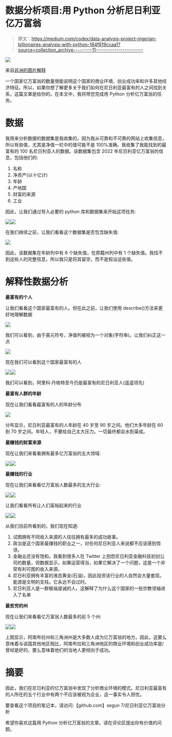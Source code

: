 # 数据分析项目:用 Python 分析尼日利亚亿万富翁

> 原文：<https://medium.com/codex/data-analysis-project-nigerian-billionaires-analysis-with-python-184f919ccaa1?source=collection_archive---------11----------------------->

![](img/9aaff1e822f1047f165768146ef249b6.png)

来自[非洲的图片解释](https://africaexplained.com.ng/wp-content/uploads/2021/01/20210123_154205_0000-1440x1152-1.png)

一个国家亿万富翁的数量很能说明这个国家的商业环境、创业成功率和许多其他经济特征。所以，如果你想了解更多关于我们如何在尼日利亚最富有的人之间找到关系，这篇文章是给你的。在本文中，我将带您完成用 Python 分析亿万富翁的任务。

# **数据**

我用来分析数据的数据集是我收集的。因为我从可靠和不可靠的网站上收集信息，所以有些值，尤其是净值一栏中的值可能不是 100%准确。我收集了我能找到的最富有的 100 名尼日利亚人的数据。该数据集包含 2022 年尼日利亚亿万富翁的信息，包括他们的:

1.  名称
2.  净资产(以十亿计)
3.  年龄
4.  产地国
5.  财富的来源
6.  工业

因此，让我们通过导入必要的 python 库和数据集来开始这项任务:

![](img/3cbdc6ad8b78b3abfe060e6295bf7d32.png)![](img/169163077b4ca181cc18943bc49dcef0.png)

在我们继续之前，让我们看看这个数据集是否包含缺失值:

![](img/7cac46dd8a8e99a747b810f80d14b6e7.png)

因此，该数据集在年龄列中有 6 个缺失值，在原籍州列中有 1 个缺失值。我找不到这些人的完整信息，所以我只是将其留空，而不是假设这些值。

# **解释性数据分析**

**最富有的个人**

让我们看看这个国家最富有的人。但在此之前，让我们使用 describe()方法来更好地理解数据

![](img/c2af81c82e191471ac25be1ddaef18ae.png)

我们可以看到，由于美元符号，净值列被视为一个对象(字符串)。让我们纠正这一点

![](img/a805f18d6730511498628aef99dba401.png)

现在我们可以看到这个国家最富有的人

![](img/bdf9054094b12333bb013846e584b91e.png)![](img/4d408fa4cedb69c9f8634ad081e35475.png)

我们可以看到，阿里科·丹格特至今仍是最富有的尼日利亚人(遥遥领先)

**最富有人群的年龄**

现在让我们看看最富有的人的年龄分布

![](img/9b774f43d4358a4b877ac969ac2e7f6f.png)

分布显示，尼日利亚最富有的人年龄在 40 岁至 90 岁之间。他们大多年龄在 60 到 70 岁之间。年轻人，不要给自己太大压力。一切最终都会水到渠成。

**最赚钱的财富来源**

现在让我们来看看拥有最多亿万富翁的五大领域:

![](img/67ba3865c5b83acdb5566ef9c9db0149.png)![](img/97d80e8636d5eba01b3bf826b9ad9db2.png)

**最赚钱的行业**

现在让我们来看看亿万富翁人数最多的五大行业:

![](img/734ae4168fdbd35a3afc085a5aaaa53a.png)![](img/bf0ab285f0788f912d9b62308bea055e.png)

让我们看看所有让人们富裕起来的行业

![](img/786b7d387f40c01d50acb9e1a9150720.png)![](img/a804c9d405f67482198110c6963d0a2a.png)

从我们目前所看到的，我们现在知道:

1.  试图拥有不同收入来源的人往往拥有最多的成功故事。
2.  政治是这个国家最赚钱的职业之一，对任何尼日利亚人来说都不应该感到惊讶。
3.  金融业还没有饱和。我看到很多人在 Twitter 上抱怨尼日利亚金融科技初创公司的数量，但数据显示，如果运营得当，如果它解决了一个问题，这是一个非常有利可图的收入来源。
4.  尼日利亚拥有丰富的液态黄金(石油)，因此投资该行业的人自然会大量套现。能源是文明的支柱。它永远不会过时。
5.  尼日利亚人是一群极端虔诚的人。这解释了为什么这个国家的一些宗教领袖进入了名单

**最贫穷的州**

现在让我们来看看亿万富翁人数最多的前 5 个州:

![](img/c711139f8e81f2d0db0e3fd86cf48b94.png)![](img/6a7605737f852732e2657717f6944800.png)

上图显示，阿南布拉州和三角洲州是大多数人成为亿万富翁的地方。因此，这要么意味着与该国其他地区相比，阿南布拉和三角洲地区的商业环境和创业成功率是/曾经是好的，要么意味着他们的当地人更倾向于成功。

# 摘要

因此，我们在尼日利亚的亿万富翁中发现了分析商业环境的模式。尼日利亚最富有的人所在的五个行业中有两个不应该被视为企业，这一事实令人担忧。

要查看这个项目的笔记本，请访问:【github.com】segun 7/尼日利亚亿万富翁分析

希望你喜欢这篇用 Python 分析亿万富翁的文章。请在评论区提出你有价值的问题。